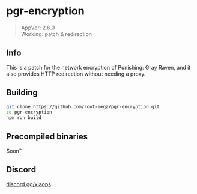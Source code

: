 # pgr-encryption
> AppVer: 2.6.0 <br>
> Working: patch & redirection</br>

## Info
This is a patch for the network encryption of Punishing: Gray Raven, and it also provides HTTP redirection without needing a proxy.

## Building
```sh
git clone https://github.com/root-mega/pgr-encryption.git
cd pgr-encryption
npm run build
```

## Precompiled binaries
Soon:tm:

## Discord
[discord.gg/xiaops](https://discord.gg/xiaops)
